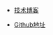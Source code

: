 * [技术博客](https://rain.baimuxym.cn/)

* [Github地址](https://github.com/DogerRain/LearnJavaToFindAJob)
